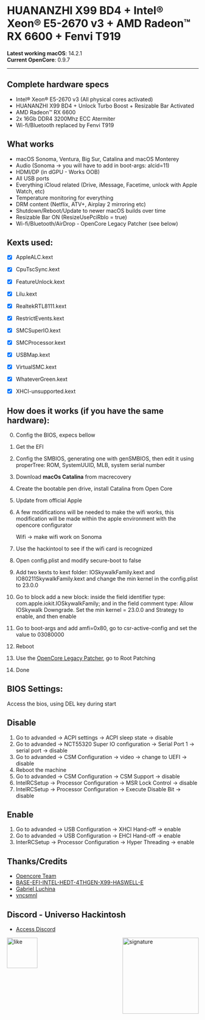 # HUANANZHI X99 BD4 + Intel® Xeon® E5-2670 v3 + AMD Radeon™ RX 6600 + Fenvi T919


**Latest working macOS**: 14.2.1
<br>
**Current OpenCore**: 0.9.7

---

## Complete hardware specs

- Intel® Xeon® E5-2670 v3 (All physical cores activated)
- HUANANZHI X99 BD4 + Unlock Turbo Boost + Resizable Bar Activated
- AMD Radeon™ RX 6600
- 2x 16Gb DDR4 3200Mhz ECC Atermiter
- Wi-fi/Bluetooth replaced by Fenvi T919

## What works

- macOS Sonoma, Ventura, Big Sur, Catalina and macOS Monterey
- Audio (Sonoma ->  you will have to add in boot-args: alcid=11)  
- HDMI/DP (in dGPU - Works OOB)
- All USB ports
- Everything iCloud related (Drive, iMessage, Facetime, unlock with Apple Watch, etc)
- Temperature monitoring for everything
- DRM content (Netflix, ATV+, Airplay 2 mirroring etc)
- Shutdown/Reboot/Update to newer macOS builds over time
- Resizable Bar ON (ResizeUsePciRbIo = true)
- Wi-fi/Bluetooth/AirDrop - OpenCore Legacy Patcher (see below) 

## Kexts used:

- [x] AppleALC.kext
- [x] CpuTscSync.kext
- [x] FeatureUnlock.kext
- [x] Lilu.kext
- [x] RealtekRTL8111.kext
- [x] RestrictEvents.kext
- [x] SMCSuperIO.kext
- [x] SMCProcessor.kext
- [x] USBMap.kext
- [x] VirtualSMC.kext
- [x] WhateverGreen.kext
- [x] XHCI-unsupported.kext


## How does it works (if you have the same hardware): 
  0. Config the BIOS, expecs bellow
  1. Get the EFI
  2. Config the SMBIOS, generating one with genSMBIOS, then edit it using properTree: ROM, SystemUUID, MLB, system serial number
  3. Download **macOs Catalina** from macrecovery
  4. Create the bootable pen drive, install Catalina from Open Core
  5. Update from official Apple
  6. A few modifications will be needed to make the wifi works, this modification will be made within the apple environment with the opencore configurator

     Wifi -> make wifi work on Sonoma 
  1. Use the hackintool to see if the wifi card is recognized
  2. Open config.plist and modify secure-boot to false
  3. Add two kexts to kext folder: IOSkywalkFamily.kext and IO80211SkywalkFamily.kext and change the min kernel in the config.plist to 23.0.0
  4. Go to block add a new block: inside the field identifier type: com.apple.iokit.IOSkywalkFamily; and in the field comment type: Allow IOSkywalk Downgrade. Set the min kernel = 23.0.0 and Strategy to enable, and then enable
  5. Go to boot-args and add amfi=0x80, go to csr-active-config and set the value to 03080000
  6. Reboot
  7. Use the [OpenCore Legacy Patcher](https://github.com/dortania/OpenCore-Legacy-Patcher/releases), go to Root Patching
  8. Done    


## BIOS Settings:
Access the bios, using DEL key during start
## Disable
  1. Go to advanded -> ACPI settings -> ACPI sleep state -> disable
  2. Go to advanded -> NCT55320 Super IO configuration -> Serial Port 1 -> serial port -> disable
  3. Go to advanded -> CSM Configuration -> video -> change to UEFI -> disable
  4. Reboot the machine
  5. Go to advanded -> CSM Configuration -> CSM Support -> disable
  6. IntelRCSetup -> Processor Configuration -> MSR Lock Control -> disable
  7. IntelRCSetup -> Processor Configuration -> Execute Disable Bit -> disable

 ## Enable
 1. Go to advanded -> USB Configuration -> XHCI Hand-off -> enable
 2. Go to advanded -> USB Configuration -> EHCI Hand-off -> enable
 3. InterRCSetup -> Processor Configuration -> Hyper Threading -> enable

## Thanks/Credits

- [Opencore Team](https://dortania.github.io/getting-started/)
- [BASE-EFI-INTEL-HEDT-4THGEN-X99-HASWELL-E](https://github.com/luchina-gabriel/BASE-EFI-INTEL-HEDT-4THGEN-X99-HASWELL-E)
- [Gabriel Luchina](https://github.com/luchina-gabriel)
- [vncsmnl](https://github.com/vncsmnl)

  
## Discord - Universo Hackintosh

- [Access Discord](https://discord.universohackintosh.com.br)

<div><img align="right" src="./Images/vncsmnl.gif" alt="signature" width="200"></div>
<div><img align="left" src="./Images/rate1_w.png" alt="like" width="80"></div>
